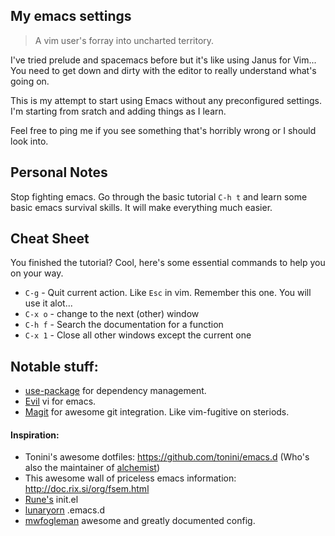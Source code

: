 My emacs settings
-----------------
> A vim user's forray into uncharted territory.

I've tried prelude and spacemacs before but it's like using Janus for Vim... You need to get down and dirty with the editor to really understand what's going on.

This is my attempt to start using Emacs without any preconfigured settings. I'm starting from sratch and adding things as I learn.

Feel free to ping me if you see something that's horribly wrong or I should look into.


## Personal Notes
Stop fighting emacs. Go through the basic tutorial `C-h t` and learn some basic emacs survival skills. It will make everything much easier.


## Cheat Sheet
You finished the tutorial? Cool, here's some essential commands to help you on your way.
- `C-g`     - Quit current action. Like `Esc` in vim. Remember this one. You will use it alot...
- `C-x o`   - change to the next (other) window
- `C-h f` 	- Search the documentation for a function
- `C-x 1`	- Close all other windows except the current one



## Notable stuff:
- [use-package](https://github.com/jwiegley/use-package) for dependency management.
- [Evil](http://www.emacswiki.org/emacs/Evil) vi for emacs.
- [Magit](https://github.com/magit/magit) for awesome git integration. Like vim-fugitive on steriods.


#### Inspiration:
- Tonini's awesome dotfiles: https://github.com/tonini/emacs.d (Who's also the maintainer of [alchemist](https://github.com/tonini/alchemist.el))
- This awesome wall of priceless emacs information: http://doc.rix.si/org/fsem.html
- [Rune's](https://gist.github.com/runeandersen92/546d18057bf13ce24470) init.el
- [lunaryorn](https://github.com/lunaryorn/.emacs.d) .emacs.d
- [mwfogleman](https://github.com/mwfogleman/config/blob/master/home/.emacs.d/michael.org) awesome and greatly documented config.
